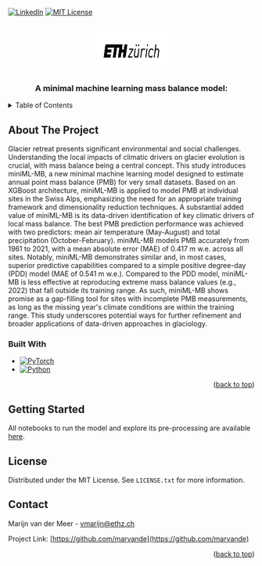 [![LinkedIn][linkedin-shield]][linkedin-url]
[![MIT License][license-shield]][license-url]




<!-- PROJECT LOGO -->
<br />
<div align="center">
  <a href="https://github.com/othneildrew/Best-README-Template">
    <img src="images/eth_logo_kurz_pos.png" alt="Logo" width="150" height="80">
  </a>

  <h3 align="center">A minimal machine learning mass balance model:</h3>
</div>



<!-- TABLE OF CONTENTS -->
<details>
  <summary>Table of Contents</summary>
  <ol>
    <li>
      <a href="#about-the-project">About The Project</a>
      <ul>
        <li><a href="#built-with">Built With</a></li>
      </ul>
    </li>
    <li>
      <a href="#getting-started">Getting Started</a>
    </li>
    <li><a href="#license">License</a></li>
    <li><a href="#contact">Contact</a></li>
  </ol>
</details>



<!-- ABOUT THE PROJECT -->
## About The Project

Glacier retreat presents significant environmental and social challenges. Understanding the local impacts of climatic drivers on glacier evolution is crucial, with mass balance being a central concept. This study introduces miniML-MB, a new minimal machine learning model designed to estimate annual point mass balance (PMB) for very small datasets. Based on an XGBoost architecture, miniML-MB is applied to model PMB at individual sites in the Swiss Alps, emphasizing the need for an appropriate training framework and dimensionality reduction techniques. A substantial added value of miniML-MB is its data-driven identification of key climatic drivers of local mass balance. The best PMB prediction performance was achieved with two predictors: mean air temperature (May-August) and total precipitation (October-February). miniML-MB models PMB accurately from 1961 to 2021, with a mean absolute error (MAE) of 0.417 m w.e. across all sites. Notably, miniML-MB demonstrates similar and, in most cases, superior predictive capabilities compared to a simple positive degree-day (PDD) model (MAE of 0.541 m w.e.). Compared to the PDD model, miniML-MB is less effective at reproducing extreme mass balance values (e.g., 2022) that fall outside its training range. As such, miniML-MB shows promise as a gap-filling tool for sites with incomplete PMB measurements, as long as the missing year's climate conditions are within the training range. This study underscores potential ways for further refinement and broader applications of data-driven approaches in glaciology.



### Built With

* [![PyTorch][pytorch.py]][pytorch-url]
* [![Python][python.py]][python-url]


<p align="right">(<a href="#readme-top">back to top</a>)</p>



<!-- GETTING STARTED -->
## Getting Started

All notebooks to run the model and explore its pre-processing are available [here](https://github.com/marvande/miniML-MB/tree/main/src). 



<!-- LICENSE -->
## License

Distributed under the MIT License. See `LICENSE.txt` for more information.



<!-- CONTACT -->
## Contact

Marijn van der Meer - vmarijn@ethz.ch

Project Link: [https://github.com/marvande](https://github.com/marvande)

<p align="right">(<a href="#readme-top">back to top</a>)</p>


<!-- MARKDOWN LINKS & IMAGES -->
<!-- https://www.markdownguide.org/basic-syntax/#reference-style-links -->
[contributors-shield]: https://img.shields.io/github/contributors/othneildrew/Best-README-Template.svg?style=for-the-badge
[contributors-url]: https://github.com/marvande/master-thesis/graphs/contributors
[forks-shield]: https://img.shields.io/github/forks/othneildrew/Best-README-Template.svg?style=for-the-badge
[forks-url]: https://github.com/marvande/master-thesis/network/members
[stars-shield]: https://img.shields.io/github/stars/othneildrew/Best-README-Template.svg?style=for-the-badge
[stars-url]: https://github.com/marvande/master-thesis/stargazers
[issues-shield]: https://img.shields.io/github/issues/othneildrew/Best-README-Template.svg?style=for-the-badge
[issues-url]: https://github.com/marvande/master-thesis/issues
[license-shield]: https://img.shields.io/github/license/othneildrew/Best-README-Template.svg?style=for-the-badge
[linkedin-shield]: https://img.shields.io/badge/-LinkedIn-black.svg?style=for-the-badge&logo=linkedin&colorB=555
[linkedin-url]: https://www.linkedin.com/in/marijn-van-der-meer/
[product-screenshot]: images/screenshot.png
[pytorch-url]: [https://pytorch.org/](https://scikit-learn.org/stable/)
[pytorch.py]: https://img.shields.io/badge/scikit-learn?style=for-the-badge&logo=scikit-learn&logoColor=white
[python-url]: https://www.python.org/
[python.py]: https://img.shields.io/badge/Python-563D7C?style=for-the-badge&logo=python&logoColor=white
[license-shield]: https://img.shields.io/github/license/othneildrew/Best-README-Template.svg?style=for-the-badge
[license-url]: https://github.com/othneildrew/Best-README-Template/blob/master/LICENSE.txt
